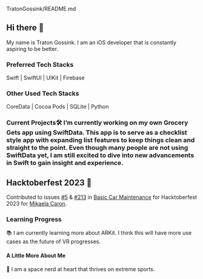 TratonGossink/README.md

## Hi there 👋
My name is Traton Gossink. I am an iOS developer that is constantly aspiring to be better. 

### Preferred Tech Stacks
 Swift | SwiftUI | UIKit | Firebase
### Other Used Tech Stacks
CoreData | Cocoa Pods | SQLite | Python

### Current Projects🛠️ I’m currently working on my own Grocery Gets app using SwiftData. This app is to serve as a checklist style app with expanding list features to keep things clean and straight to the point.  Even though many people are not using SwiftData yet, I am still excited to dive into new advancements in Swift to gain insight and experience.

## Hacktoberfest 2023 🎃

Contributed to issues [#5](https://github.com/mikaelacaron/Basic-Car-Maintenance/issues/5) & [#213](https://github.com/mikaelacaron/Basic-Car-Maintenance/issues/213) in [Basic Car Maintenance](https://github.com/mikaelacaron/Basic-Car-Maintenance) for Hacktoberfest 2023 for [Mikaela Caron](https://github.com/mikaelacaron).

### Learning Progress
📚 I am currently learning more about ARKit. I think this will have more use cases as the future of VR progresses.

#### A Little More About Me
🔭 I am a space nerd at heart that thrives on extreme sports. 

